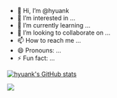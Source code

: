 - 👋 Hi, I’m @hyuank
- 👀 I’m interested in ...
- 🌱 I’m currently learning ...
- 💞️ I’m looking to collaborate on ...
- 📫 How to reach me ...
- 😄 Pronouns: ...
- ⚡ Fun fact: ...

[![hyuank's GitHub stats](https://github-readme-stats.vercel.app/api?username=hyuank)](https://github.com/hyuank/github-readme-stats)

![](https://visitor-badge.laobi.icu/badge?page_id=huiyuank.huiyuank)

